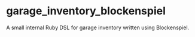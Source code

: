 # garage_inventory_blockenspiel
A small internal Ruby DSL for garage inventory written using Blockenspiel.
